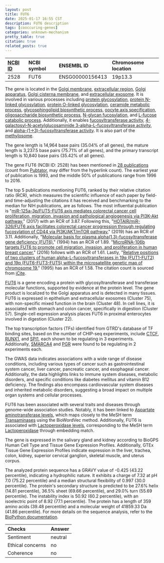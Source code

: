 ```yaml
---
layout: post
title: FUT6
date: 2025-01-17 16:55 CST
description: FUT6 description
tags: [cooccuring-genes]
categories: unknown-mechanism
pretty_table: true
citation: true
related_posts: true
---
```




| [NCBI ID](https://www.ncbi.nlm.nih.gov/gene/2528) | NCBI symbol | ENSEMBL ID | Chromosome location |
| :-------- | :------- | :-------- | :------- |
| 2528  | FUT6 | ENSG00000156413 | 19p13.3 |



The gene is located in the [Golgi membrane](https://amigo.geneontology.org/amigo/term/GO:0000139), [extracellular region](https://amigo.geneontology.org/amigo/term/GO:0005576), [Golgi apparatus](https://amigo.geneontology.org/amigo/term/GO:0005794), [Golgi cisterna membrane](https://amigo.geneontology.org/amigo/term/GO:0032580), and [extracellular exosome](https://amigo.geneontology.org/amigo/term/GO:0070062). It is involved in various processes including [protein glycosylation](https://amigo.geneontology.org/amigo/term/GO:0006486), [protein N-linked glycosylation](https://amigo.geneontology.org/amigo/term/GO:0006487), [protein O-linked glycosylation](https://amigo.geneontology.org/amigo/term/GO:0006493), [ceramide metabolic process](https://amigo.geneontology.org/amigo/term/GO:0006672), [glycosphingolipid biosynthetic process](https://amigo.geneontology.org/amigo/term/GO:0006688), [oocyte axis specification](https://amigo.geneontology.org/amigo/term/GO:0007309), [oligosaccharide biosynthetic process](https://amigo.geneontology.org/amigo/term/GO:0009312), [N-glycan fucosylation](https://amigo.geneontology.org/amigo/term/GO:0036071), and [L-fucose catabolic process](https://amigo.geneontology.org/amigo/term/GO:0042355). Additionally, it enables [fucosyltransferase activity](https://amigo.geneontology.org/amigo/term/GO:0008417), [4-galactosyl-N-acetylglucosaminide 3-alpha-L-fucosyltransferase activity](https://amigo.geneontology.org/amigo/term/GO:0017083), and [alpha-(1->3)-fucosyltransferase activity](https://amigo.geneontology.org/amigo/term/GO:0046920). It is also part of the [methylosome](https://amigo.geneontology.org/amigo/term/GO:0034709).


The gene length is 14,964 base pairs (35.04% of all genes), the mature length is 3,237.5 base pairs (75.71% of all genes), and the primary transcript length is 10,840 base pairs (35.42% of all genes).


The gene FUT6 (NCBI ID: 2528) has been mentioned in [28 publications](https://pubmed.ncbi.nlm.nih.gov/?term=%22FUT6%22) (count from [Pubtator](https://academic.oup.com/nar/article/47/W1/W587/5494727), may differ from the hyperlink count). The earliest year of publication is 1993, and the middle 50% of publications range from 1996 to 2016.


The top 5 publications mentioning FUT6, ranked by their relative citation ratio (RCR), which measures the scientific influence of each paper by field- and time-adjusting the citations it has received and benchmarking to the median for NIH publications, are as follows. The most influential publication is "[miR-125a-3p/FUT5-FUT6 axis mediates colorectal cancer cell proliferation, migration, invasion and pathological angiogenesis via PI3K-Akt pathway.](https://pubmed.ncbi.nlm.nih.gov/28771224)" (2017) with an RCR of 3.87. Following this, "[HOTAIR/miR-326/FUT6 axis facilitates colorectal cancer progression through regulating fucosylation of CD44 via PI3K/AKT/mTOR pathway.](https://pubmed.ncbi.nlm.nih.gov/30742932)" (2019) has an RCR of 3.11. Additionally, "[Molecular basis for plasma alpha(1,3)-fucosyltransferase gene deficiency (FUT6).](https://pubmed.ncbi.nlm.nih.gov/8175676)" (1994) has an RCR of 1.89. "[MicroRNA-106b targets FUT6 to promote cell migration, invasion, and proliferation in human breast cancer.](https://pubmed.ncbi.nlm.nih.gov/27519168)" (2016) follows with an RCR of 1.61. Lastly, "[Relative positions of two clusters of human alpha-L-fucosyltransferases in 19q (FUT1-FUT2) and 19p (FUT6-FUT3-FUT5) within the microsatellite genetic map of chromosome 19.](https://pubmed.ncbi.nlm.nih.gov/7656588)" (1995) has an RCR of 1.58. The citation count is sourced from [iCite](https://icite.od.nih.gov).


[FUT6](https://www.proteinatlas.org/ENSG00000156413-FUT6) is a gene encoding a protein with glycosyltransferase and transferase molecular functions, supported by evidence at the protein level. The gene product is localized to the Golgi apparatus and is detected in many tissues. FUT6 is expressed in epithelium and extracellular exosomes (Cluster 75), with non-specific mixed function in the brain (Cluster 48). In cell lines, it is associated with stomach and colon cancer, specifically in digestion (Cluster 57). Single-cell expression analysis places FUT6 in proximal enterocytes involved in digestion (Cluster 22).


The top transcription factors (TFs) identified from GTRD's database of TF binding sites, based on the number of CHIP-seq experiments, include [CTCF](https://www.ncbi.nlm.nih.gov/gene/10664), [RUNX1](https://www.ncbi.nlm.nih.gov/gene/861), and [SPI1](https://www.ncbi.nlm.nih.gov/gene/6688), each shown to be regulating in 3 experiments. Additionally, [SMARCA4](https://www.ncbi.nlm.nih.gov/gene/6597) and [PGR](https://www.ncbi.nlm.nih.gov/gene/5241) were found to be regulating in 2 experiments each.



The GWAS data indicates associations with a wide range of disease conditions, including various types of cancer such as gastrointestinal system cancer, liver cancer, pancreatic cancer, and esophageal cancer. Additionally, the data highlights links to immune system diseases, metabolic disorders, and specific conditions like diabetes mellitus and vitamin B12 deficiency. The findings also encompass cardiovascular system diseases and inherited metabolic disorders, suggesting a broad impact on multiple organ systems and cellular processes.


FUT6 has been associated with several traits and diseases through genome-wide association studies. Notably, it has been linked to [Aspartate aminotransferase levels](https://pubmed.ncbi.nlm.nih.gov/34594039), which maps closely to the MeSH term [Transaminases](https://meshb.nlm.nih.gov/record/ui?ui=D000637) using the BioWordVec method. Additionally, FUT6 is associated with [Lactoperoxidase levels](https://pubmed.ncbi.nlm.nih.gov/34814699), corresponding to the MeSH term [Lactoperoxidase](https://meshb.nlm.nih.gov/record/ui?ui=D007784) through embedding match.


The gene is expressed in the salivary gland and kidney according to BioGPS Human Cell Type and Tissue Gene Expression Profiles. Additionally, GTEx Tissue Gene Expression Profiles indicate expression in the liver, trachea, colon, kidney, superior cervical ganglion, skeletal muscle, and uterus corpus.




The analyzed protein sequence has a GRAVY value of -0.425 (43.22 percentile), indicating a hydrophilic nature. It exhibits a charge of 7.32 at pH 7.0 (75.22 percentile) and a median structural flexibility of 0.997 (30.0 percentile). The protein's secondary structure is predicted to be 27.6% helix (14.81 percentile), 36.5% sheet (69.66 percentile), and 29.0% turn (55.69 percentile). The instability index is 50.92 (60.2 percentile), with an isoelectric point of 8.92 (77.1 percentile). The protein has a length of 359 amino acids (39.48 percentile) and a molecular weight of 41859.33 Da (41.86 percentile). For more details on the sequence analysis, refer to the [BioPython documentation](https://biopython.org/docs/1.75/api/Bio.SeqUtils.ProtParam.html).





| Checks    | Answer |
| :-------- | :------- |
| Sentiment  | neutral   |
| Ethical concerns | no     |
| Coherence    | no    |